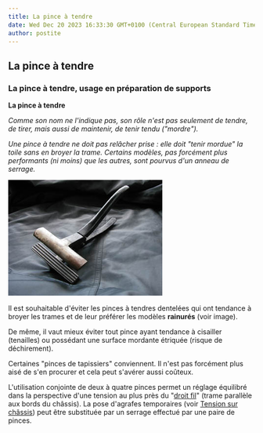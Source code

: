 ```yaml
---
title: La pince à tendre
date: Wed Dec 20 2023 16:33:30 GMT+0100 (Central European Standard Time)
author: postite
---
```


## La pince à tendre
### La pince à tendre, usage en préparation de supports
 **La pince à tendre**  

_Comme son nom ne l'indique pas, son rôle n'est pas seulement de tendre, de tirer, mais aussi de maintenir, de tenir tendu ("mordre")._

_Une pince à tendre ne doit pas relâcher prise : elle doit "tenir mordue" la toile sans en broyer la trame. Certains modèles, pas forcément plus performants (ni moins) que les autres, sont pourvus d'un anneau de serrage._

![](images/pinceatendre.jpg)

Il est souhaitable d'éviter les pinces à tendres dentelées qui ont tendance à broyer les trames et de leur préférer les modèles **rainurés** (voir image).

De même, il vaut mieux éviter tout pince ayant tendance à cisailler (tenailles) ou possédant une surface mordante étriquée (risque de déchirement).

Certaines "pinces de tapissiers" conviennent. Il n'est pas forcément plus aisé de s'en procurer et cela peut s'avérer aussi coûteux.

L'utilisation conjointe de deux à quatre pinces permet un réglage équilibré dans la perspective d'une tension au plus près du "[droit fil](d.html#droitfil)" (trame parallèle aux bords du châssis). La pose d'agrafes temporaires (voir [Tension sur châssis](tensionsurchassis.html)) peut être substituée par un serrage effectué par une paire de pinces.

